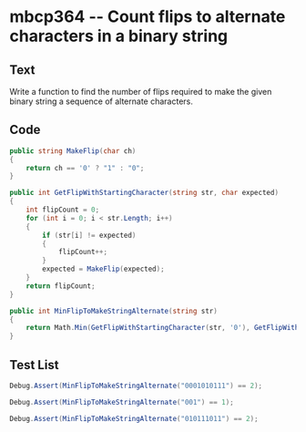 # mbcp364 -- Count flips to alternate characters in a binary string

## Text

Write a function to find the number of flips required to make the given binary string a sequence of alternate characters.

## Code

```csharp
public string MakeFlip(char ch) 
{
    return ch == '0' ? "1" : "0";
}

public int GetFlipWithStartingCharacter(string str, char expected) 
{
    int flipCount = 0;
    for (int i = 0; i < str.Length; i++) 
    {
        if (str[i] != expected) 
        {
            flipCount++;
        }
        expected = MakeFlip(expected);
    }
    return flipCount;
}

public int MinFlipToMakeStringAlternate(string str) 
{
    return Math.Min(GetFlipWithStartingCharacter(str, '0'), GetFlipWithStartingCharacter(str, '1'));
}
```

## Test List

```csharp
Debug.Assert(MinFlipToMakeStringAlternate("0001010111") == 2);
```

```csharp
Debug.Assert(MinFlipToMakeStringAlternate("001") == 1);
```

```csharp
Debug.Assert(MinFlipToMakeStringAlternate("010111011") == 2);
```
